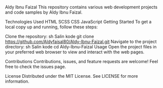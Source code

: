 Aldy Ibnu Faizal
This repository contains various web development projects and code samples by Aldy Ibnu Faizal.

Technologies Used
HTML
SCSS
CSS
JavaScript
Getting Started
To get a local copy up and running, follow these steps:

Clone the repository:
sh
Salin kode
git clone https://github.com/Aldyfaisal80/Aldy-Ibnu-Faizal.git
Navigate to the project directory:
sh
Salin kode
cd Aldy-Ibnu-Faizal
Usage
Open the project files in your preferred web browser to view and interact with the web pages.

Contributions
Contributions, issues, and feature requests are welcome! Feel free to check the issues page.

License
Distributed under the MIT License. See LICENSE for more information.
